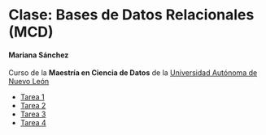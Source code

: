# Clase: Bases de Datos Relacionales (MCD)
#### Mariana Sánchez

Curso de la **Maestría en Ciencia de Datos** de la [Universidad Autónoma de Nuevo León](https://uanl.mx)

- [Tarea 1](./Clase%201/Tarea%201.md)
- [Tarea 2](./Clase%202/Tarea%202.md)
- [Tarea 3](./Clase%203/Tarea%203.md)
- [Tarea 4](./Clase%204/Tarea%204.md)

